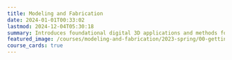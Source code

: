 ```yaml
---
title: Modeling and Fabrication
date: 2024-01-01T00:33:02
lastmod: 2024-12-04T05:30:18
summary: Introduces foundational digital 3D applications and methods focusing on 3D output including digital options and physical options.
featured_image: /courses/modeling-and-fabrication/2023-spring/00-getting-started/2023-modeling-and-fabrication-course-image.jpg
course_cards: true
---
```

